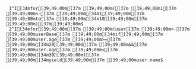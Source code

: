      1^I[34mfor[39;49;00m[37m [39;49;00m([37m [39;49;00mi[37m [39;49;00m<-[37m [39;49;00m[34m1[39;49;00m[37m [39;49;00mto[37m [39;49;00m[34m10[39;49;00m[37m [39;49;00m)[37m[39;49;00m$
     2^I[34mfor[39;49;00m[37m [39;49;00m(user[37m [39;49;00m<-[37m [39;49;00muserBase[37m [39;49;00m[34mif[39;49;00m[37m [39;49;00muser.age[37m [39;49;00m>=[37m [39;49;00m[34m20[39;49;00m[37m [39;49;00m&&[37m [39;49;00muser.age[37m [39;49;00m<[37m [39;49;00m[34m30[39;49;00m)[37m [39;49;00m[34myield[39;49;00m[37m [39;49;00muser.name$
